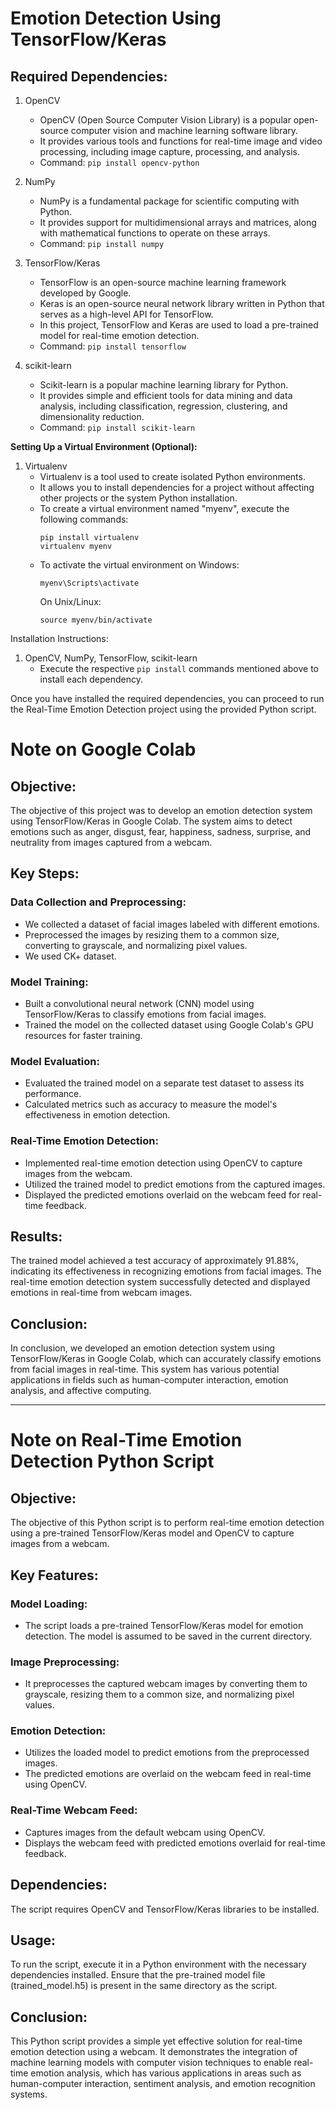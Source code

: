 # Emotion Detection Using TensorFlow/Keras

## Required Dependencies:

1. OpenCV
   - OpenCV (Open Source Computer Vision Library) is a popular open-source computer vision and machine learning software library.
   - It provides various tools and functions for real-time image and video processing, including image capture, processing, and analysis.
   - Command: `pip install opencv-python`
   
2. NumPy
   - NumPy is a fundamental package for scientific computing with Python.
   - It provides support for multidimensional arrays and matrices, along with mathematical functions to operate on these arrays.
   - Command: `pip install numpy`
   
3. TensorFlow/Keras
   - TensorFlow is an open-source machine learning framework developed by Google.
   - Keras is an open-source neural network library written in Python that serves as a high-level API for TensorFlow.
   - In this project, TensorFlow and Keras are used to load a pre-trained model for real-time emotion detection.
   - Command: `pip install tensorflow`
   
4. scikit-learn
   - Scikit-learn is a popular machine learning library for Python.
   - It provides simple and efficient tools for data mining and data analysis, including classification, regression, clustering, and dimensionality reduction.
   - Command: `pip install scikit-learn`

**Setting Up a Virtual Environment (Optional):**

1. Virtualenv
   - Virtualenv is a tool used to create isolated Python environments.
   - It allows you to install dependencies for a project without affecting other projects or the system Python installation.
   - To create a virtual environment named "myenv", execute the following commands:
     ```
     pip install virtualenv
     virtualenv myenv
     ```
   - To activate the virtual environment on Windows:
     ```
     myenv\Scripts\activate
     ```
     On Unix/Linux:
     ```
     source myenv/bin/activate
     ```

Installation Instructions:

1. OpenCV, NumPy, TensorFlow, scikit-learn
   - Execute the respective `pip install` commands mentioned above to install each dependency.

Once you have installed the required dependencies, you can proceed to run the Real-Time Emotion Detection project using the provided Python script.

# Note on Google Colab
## Objective:
The objective of this project was to develop an emotion detection system using TensorFlow/Keras in Google Colab. The system aims to detect emotions such as anger, disgust, fear, happiness, sadness, surprise, and neutrality from images captured from a webcam.

## Key Steps:

### Data Collection and Preprocessing:
- We collected a dataset of facial images labeled with different emotions.
- Preprocessed the images by resizing them to a common size, converting to grayscale, and normalizing pixel values.
- We used CK+ dataset.

### Model Training:
- Built a convolutional neural network (CNN) model using TensorFlow/Keras to classify emotions from facial images.
- Trained the model on the collected dataset using Google Colab's GPU resources for faster training.

### Model Evaluation:
- Evaluated the trained model on a separate test dataset to assess its performance.
- Calculated metrics such as accuracy to measure the model's effectiveness in emotion detection.

### Real-Time Emotion Detection:
- Implemented real-time emotion detection using OpenCV to capture images from the webcam.
- Utilized the trained model to predict emotions from the captured images.
- Displayed the predicted emotions overlaid on the webcam feed for real-time feedback.

## Results:
The trained model achieved a test accuracy of approximately 91.88%, indicating its effectiveness in recognizing emotions from facial images. The real-time emotion detection system successfully detected and displayed emotions in real-time from webcam images.

## Conclusion: 
In conclusion, we developed an emotion detection system using TensorFlow/Keras in Google Colab, which can accurately classify emotions from facial images in real-time. This system has various potential applications in fields such as human-computer interaction, emotion analysis, and affective computing.

---

# Note on Real-Time Emotion Detection Python Script

## Objective:
The objective of this Python script is to perform real-time emotion detection using a pre-trained TensorFlow/Keras model and OpenCV to capture images from a webcam.

## Key Features:

### Model Loading:
- The script loads a pre-trained TensorFlow/Keras model for emotion detection. The model is assumed to be saved in the current directory.

### Image Preprocessing: 
- It preprocesses the captured webcam images by converting them to grayscale, resizing them to a common size, and normalizing pixel values.

### Emotion Detection:
- Utilizes the loaded model to predict emotions from the preprocessed images.
- The predicted emotions are overlaid on the webcam feed in real-time using OpenCV.

### Real-Time Webcam Feed:
- Captures images from the default webcam using OpenCV.
- Displays the webcam feed with predicted emotions overlaid for real-time feedback.

## Dependencies:
The script requires OpenCV and TensorFlow/Keras libraries to be installed.

## Usage:
To run the script, execute it in a Python environment with the necessary dependencies installed. Ensure that the pre-trained model file (trained_model.h5) is present in the same directory as the script.

## Conclusion:
This Python script provides a simple yet effective solution for real-time emotion detection using a webcam. It demonstrates the integration of machine learning models with computer vision techniques to enable real-time emotion analysis, which has various applications in areas such as human-computer interaction, sentiment analysis, and emotion recognition systems.

